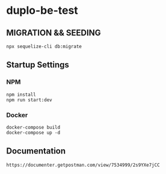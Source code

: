 # duplo-be-test

## MIGRATION && SEEDING

```
npx sequelize-cli db:migrate
```


## Startup Settings

### NPM
```
npm install
npm run start:dev
```

### Docker
```
docker-compose build     
docker-compose up -d   
```

## Documentation

`https://documenter.getpostman.com/view/7534999/2s9YXe7jCC`
